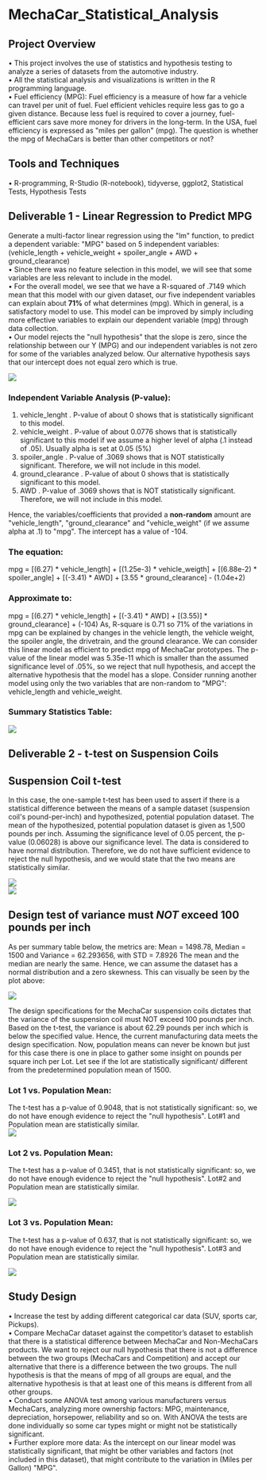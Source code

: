 # MechaCar_Statistical_Analysis
## Project Overview  
  •	This project involves the use of statistics and hypothesis testing to analyze a series of datasets from the automotive industry.  
  •	All the statistical analysis and visualizations is written in the R programming language.  
  •	Fuel efficiency (MPG): Fuel efficiency is a measure of how far a vehicle can travel per unit of fuel. Fuel efficient vehicles require less gas to go a given distance.  Because less fuel is required to cover a journey, fuel-efficient cars save more money for drivers in the long-term. In the USA, fuel efficiency is expressed as "miles per gallon" (mpg). The question is whether the mpg of MechaCars is better than other competitors or not?  
## Tools and Techniques
  •	R-programming, R-Studio (R-notebook), tidyverse, ggplot2, Statistical Tests, Hypothesis Tests

## Deliverable 1 - Linear Regression to Predict MPG
Generate a multi-factor linear regression using the "lm" function, to predict a dependent variable: "MPG" based on 5 independent variables: 
(vehicle_length + vehicle_weight + spoiler_angle + AWD + ground_clearance)  
  •	Since there was no feature selection in this model, we will see that some variables are less relevant to include in the model.   
  •	For the overall model, we see that we have a R-squared of .7149 which mean that this model with our given dataset, our five independent variables can explain about **71%** of what determines (mpg). Which in general, is a satisfactory model to use. This model can be improved by simply including more effective variables to explain our dependent variable (mpg) through data collection.   
  •	Our model rejects the "null hypothesis" that the slope is zero, since the relationship between our Y (MPG) and our independent variables is not zero for some of the variables analyzed below. Our alternative hypothesis says that our intercept does not equal zero which is true.    

![](Images/LM_equation.PNG)

### Independent Variable Analysis (P-value):
1.	vehicle_lenght
  . P-value of about 0 shows that is statistically significant to this model.
2.	vehicle_weight
  . P-value of about 0.0776 shows that is statistically significant to this model if we assume a higher level of alpha (.1 instead of .05).  Usually alpha is set at 0.05 (5%)
3.	spoiler_angle
  . P-value of .3069 shows that is NOT statistically significant.  Therefore, we will not include in this model.
4.	ground_clearance
  . P-value of about 0 shows that is statistically significant to this model.
5.	AWD
  . P-value of .3069 shows that is NOT statistically significant.  Therefore, we will not include in this model.	


Hence, the variables/coefficients that provided a **non-random** amount are "vehicle_length", "ground_clearance" and "vehicle_weight" (if we assume alpha at .1) to "mpg".  The intercept has a value of -104.
### The equation:
mpg = [(6.27) * vehicle_length] + [(1.25e-3) * vehicle_weigth] + [(6.88e-2) * spoiler_angle] + [(-3.41) * AWD] + [3.55 * ground_clearance] - (1.04e+2)
### Approximate to:
mpg = [(6.27) * vehicle_length] + [(-3.41) * AWD] + [(3.55)] * ground_clearance] + (-104)
As, R-square is 0.71 so 71% of the variations in mpg can be explained by changes in the vehicle length, the vehicle weight, the spoiler angle, the drivetrain, and the ground clearance. 
We can consider this linear model as efficient to predict mpg of MechaCar prototypes.  The p-value of the linear model was 5.35e-11 which is smaller than the assumed significance level of .05%, so we reject that null hypothesis, and accept the alternative hypothesis that the model has a slope. Consider running another model using only the two variables that are non-random to "MPG": vehicle_length and vehicle_weight.
### Summary Statistics Table:
![](Images/LM_stats.PNG)

## Deliverable 2 - t-test on Suspension Coils
## Suspension Coil t-test 
In this case, the one-sample t-test has been used to assert if there is a statistical difference between the means of a sample dataset (suspension coil's pound-per-inch) and hypothesized, potential population dataset. The mean of the hypothesized, potential population dataset is given as 1,500 pounds per inch.
Assuming the significance level of 0.05 percent, the p-value (0.06028) is above our significance level. The data is considered to have normal distribution. Therefore, we do not have sufficient evidence to reject the null hypothesis, and we would state that the two means are statistically similar.

![](Images/lots.PNG)  
![](Images/pop_ttest.PNG)


## Design test of variance must *NOT* exceed 100 pounds per inch
As per summary table below, the metrics are: Mean = 1498.78, Median = 1500 and Variance = 62.293656, with STD = 7.8926
The mean and the median are nearly the same.  Hence, we can assume the dataset has a normal distribution and a zero skewness. This can visually be seen by the plot above:  
  
 ![](Images/pop_ttest.PNG)

The design specifications for the MechaCar suspension coils dictates that the variance of the suspension coil must NOT exceed 100 pounds per inch.  Based on the t-test, the variance is about 62.29 pounds per inch which is below the specified value.  Hence, the current manufacturing data meets the design specification.
Now, population means can never be known but just for this case there is one in place to gather some insight on pounds per square inch per Lot. Let see if the lot are statistically significant/ different from the predetermined population mean of 1500.


### Lot 1 vs. Population Mean:
The t-test has a p-value of 0.9048, that is not statistically significant: so, we do not have enough evidence to reject the "null hypothesis".  Lot#1 and Population mean are statistically similar.  
![](Images/lot1.PNG)

### Lot 2 vs. Population Mean:
The t-test has a p-value of 0.3451, that is not statistically significant: so, we do not have enough evidence to reject the "null hypothesis".  Lot#2 and Population mean are statistically similar.  

![](Images/lot2.PNG)

### Lot 3 vs. Population Mean:
The t-test has a p-value of 0.637, that is not statistically significant: so, we do not have enough evidence to reject the "null hypothesis".  Lot#3 and Population mean are statistically similar.  

![](images/lot3.PNG)

## Study Design
  •	Increase the test by adding different categorical car data (SUV, sports car, Pickups).  
  •	Compare MechaCar dataset against the competitor’s dataset to establish that there is a statistical difference between MechaCar and Non-MechaCars products. We want to reject our null hypothesis that there is not a difference between the two groups (MechaCars and Competition) and accept our alternative that there is a difference between the two groups.  The null hypothesis is that the means of mpg of all groups are equal, and the alternative hypothesis is that at least one of this means is different from all other groups.  
  •	Conduct some ANOVA test among various manufacturers versus MechaCars, analyzing more ownership factors: MPG, maintenance, depreciation, horsepower, reliability and so on. With ANOVA the tests are done individually so some car types might or might not be statistically significant.  
  •	Further explore more data: As the intercept on our linear model was statistically significant, that might be other variables and factors (not included in this dataset), that might contribute to the variation in (Miles per Gallon) "MPG".  
